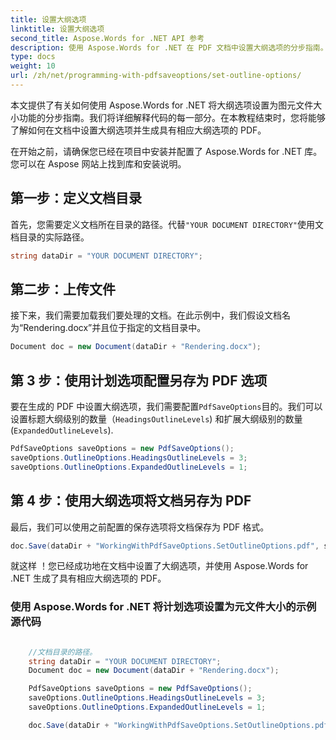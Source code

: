 ```yaml
---
title: 设置大纲选项
linktitle: 设置大纲选项
second_title: Aspose.Words for .NET API 参考
description: 使用 Aspose.Words for .NET 在 PDF 文档中设置大纲选项的分步指南。
type: docs
weight: 10
url: /zh/net/programming-with-pdfsaveoptions/set-outline-options/
---
```


本文提供了有关如何使用 Aspose.Words for .NET 将大纲选项设置为图元文件大小功能的分步指南。我们将详细解释代码的每一部分。在本教程结束时，您将能够了解如何在文档中设置大纲选项并生成具有相应大纲选项的 PDF。

在开始之前，请确保您已经在项目中安装并配置了 Aspose.Words for .NET 库。您可以在 Aspose 网站上找到库和安装说明。

## 第一步：定义文档目录

首先，您需要定义文档所在目录的路径。代替`"YOUR DOCUMENT DIRECTORY"`使用文档目录的实际路径。

```csharp
string dataDir = "YOUR DOCUMENT DIRECTORY";
```

## 第二步：上传文件

接下来，我们需要加载我们要处理的文档。在此示例中，我们假设文档名为“Rendering.docx”并且位于指定的文档目录中。

```csharp
Document doc = new Document(dataDir + "Rendering.docx");
```

## 第 3 步：使用计划选项配置另存为 PDF 选项

要在生成的 PDF 中设置大纲选项，我们需要配置`PdfSaveOptions`目的。我们可以设置标题大纲级别的数量（`HeadingsOutlineLevels`) 和扩展大纲级别的数量 (`ExpandedOutlineLevels`).

```csharp
PdfSaveOptions saveOptions = new PdfSaveOptions();
saveOptions.OutlineOptions.HeadingsOutlineLevels = 3;
saveOptions.OutlineOptions.ExpandedOutlineLevels = 1;
```

## 第 4 步：使用大纲选项将文档另存为 PDF

最后，我们可以使用之前配置的保存选项将文档保存为 PDF 格式。

```csharp
doc.Save(dataDir + "WorkingWithPdfSaveOptions.SetOutlineOptions.pdf", saveOptions);
```

就这样 ！您已经成功地在文档中设置了大纲选项，并使用 Aspose.Words for .NET 生成了具有相应大纲选项的 PDF。

### 使用 Aspose.Words for .NET 将计划选项设置为元文件大小的示例源代码


```csharp

	//文档目录的路径。
	string dataDir = "YOUR DOCUMENT DIRECTORY";
	Document doc = new Document(dataDir + "Rendering.docx");

	PdfSaveOptions saveOptions = new PdfSaveOptions();
	saveOptions.OutlineOptions.HeadingsOutlineLevels = 3;
	saveOptions.OutlineOptions.ExpandedOutlineLevels = 1;

	doc.Save(dataDir + "WorkingWithPdfSaveOptions.SetOutlineOptions.pdf", saveOptions);
   
```
